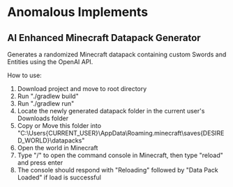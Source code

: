 # Anomalous Implements 
## AI Enhanced Minecraft Datapack Generator

Generates a randomized Minecraft datapack containing custom Swords and Entities using the OpenAI API. 

How to use:
1. Download project and move to root directory
2. Run "./gradlew build"
3. Run "./gradlew run" 
4. Locate the newly generated datapack folder in the current user's Downloads folder
5. Copy or Move this folder into "C:\Users\{CURRENT_USER}\AppData\Roaming\.minecraft\saves\{DESIRED_WORLD}\datapacks"
6. Open the world in Minecraft
7. Type "/" to open the command console in Minecraft, then type "reload" and press enter
8. The console should respond with "Reloading" followed by "Data Pack Loaded" if load is successful
